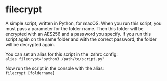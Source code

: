 # filecrypt

A simple script, written in Python, for macOS. When you run this script, you must pass a parameter for the folder name. 
Then this folder will be encrypted with an AES256 and a password you specify. 
If you run this script again on the same folder and with the correct password, the folder will be decrypted again. 

You can set an alias for this script in the .zshrc config: <br>
``alias filecrypt="python3 /path/to/script.py"``

Now run the script in the console with the alias: <br>
``filecrypt [foldername]``
